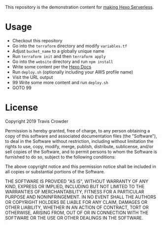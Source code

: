 
This repository is the demonstration content for [making Hexo Serverless](https://traviscrowder.com/aws/serverless/hexo/).

# Usage

* Checkout this repository
* Go into the `terraform` directory and modify `variables.tf`
* Adjust `bucket_name` to a globally unique name
* Run `terraform init` and then `terraform apply`
* Go into the `website` directory and run `npm install`
* Write some content per the [Hexo Docs](https://hexo.io/docs/)
* Run `deploy.sh`  (optionally including your AWS profile name)
* Visit the URL output
* 99 Write some more content and run `deploy.sh`
* GOTO 99

# License
Copyright 2019 Travis Crowder

Permission is hereby granted, free of charge, to any person obtaining a copy of this software and associated documentation files (the "Software"), to deal in the Software without restriction, including without limitation the rights to use, copy, modify, merge, publish, distribute, sublicense, and/or sell copies of the Software, and to permit persons to whom the Software is furnished to do so, subject to the following conditions:

The above copyright notice and this permission notice shall be included in all copies or substantial portions of the Software.

THE SOFTWARE IS PROVIDED "AS IS", WITHOUT WARRANTY OF ANY KIND, EXPRESS OR IMPLIED, INCLUDING BUT NOT LIMITED TO THE WARRANTIES OF MERCHANTABILITY, FITNESS FOR A PARTICULAR PURPOSE AND NONINFRINGEMENT. IN NO EVENT SHALL THE AUTHORS OR COPYRIGHT HOLDERS BE LIABLE FOR ANY CLAIM, DAMAGES OR OTHER LIABILITY, WHETHER IN AN ACTION OF CONTRACT, TORT OR OTHERWISE, ARISING FROM, OUT OF OR IN CONNECTION WITH THE SOFTWARE OR THE USE OR OTHER DEALINGS IN THE SOFTWARE.

